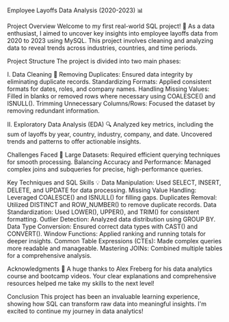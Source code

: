 Employee Layoffs Data Analysis (2020-2023) 📊

Project Overview
Welcome to my first real-world SQL project! 🚀 As a data enthusiast, I aimed to uncover key insights into employee layoffs data from 2020 to 2023 using MySQL. This project involves cleaning and analyzing data to reveal trends across industries, countries, and time periods.

Project Structure
The project is divided into two main phases:

I. Data Cleaning 🧹
Removing Duplicates: Ensured data integrity by eliminating duplicate records.
Standardizing Formats: Applied consistent formats for dates, roles, and company names.
Handling Missing Values: Filled in blanks or removed rows where necessary using COALESCE() and ISNULL().
Trimming Unnecessary Columns/Rows: Focused the dataset by removing redundant information.

II. Exploratory Data Analysis (EDA) 🔍
Analyzed key metrics, including the sum of layoffs by year, country, industry, company, and date.
Uncovered trends and patterns to offer actionable insights.

Challenges Faced 🚧
Large Datasets: Required efficient querying techniques for smooth processing.
Balancing Accuracy and Performance: Managed complex joins and subqueries for precise, high-performance queries.

Key Techniques and SQL Skills 💡
Data Manipulation: Used SELECT, INSERT, DELETE, and UPDATE for data processing.
Missing Value Handling: Leveraged COALESCE() and ISNULL() for filling gaps.
Duplicates Removal: Utilized DISTINCT and ROW_NUMBER() to remove duplicate records.
Data Standardization: Used LOWER(), UPPER(), and TRIM() for consistent formatting.
Outlier Detection: Analyzed data distribution using GROUP BY.
Data Type Conversion: Ensured correct data types with CAST() and CONVERT().
Window Functions: Applied ranking and running totals for deeper insights.
Common Table Expressions (CTEs): Made complex queries more readable and manageable.
Mastering JOINs: Combined multiple tables for a comprehensive analysis.

Acknowledgments 🙏
A huge thanks to Alex Freberg for his data analytics course and bootcamp videos. Your clear explanations and comprehensive resources helped me take my skills to the next level!

Conclusion
This project has been an invaluable learning experience, showing how SQL can transform raw data into meaningful insights. I'm excited to continue my journey in data analytics!
